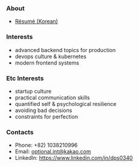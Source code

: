 ### About

 - [Résumé (Korean)](https://jiho-lee.notion.site/jiho-lee/Jiho-Lee-e2033eeaaf20408b8bec52b41710f592)

### Interests

 - advanced backend topics for production
 - devops culture & kubernetes
 - modern frontend systems

### Etc Interests

 - startup culture
 - practical communication skills
 - quantified self & psychological resilience
 - avoiding bad decisions
 - constraints for perfection

### Contacts

- Phone: +82) 1038210996
- Email: optional.int@kakao.com
- LinkedIn: https://www.linkedin.com/in/dps0340
